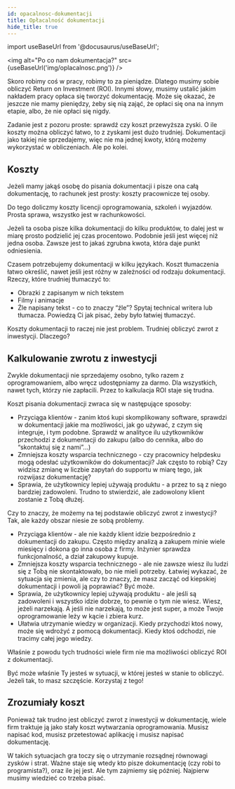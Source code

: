 ```yaml
---
id: opacalnosc-dokumentacji
title: Opłacalność dokumentacji
hide_title: true
---
```


import useBaseUrl from '@docusaurus/useBaseUrl';

<img alt="Po co nam dokumentacja?" src={useBaseUrl('img/oplacalnosc.png')} />

Skoro robimy coś w pracy, robimy to za pieniądze. Dlatego musimy sobie obliczyć
Return on Investment (ROI). Innymi słowy, musimy ustalić jakim nakładem pracy
opłaca się tworzyć dokumentację. Może się okazać, że jeszcze nie mamy pieniędzy,
żeby się nią zająć, że opłaci się ona na innym etapie, albo, że nie opłaci się
nigdy.

Zadanie jest z pozoru proste: sprawdź czy koszt przewyższa zyski. O ile koszty
można obliczyć łatwo, to z zyskami jest dużo trudniej. Dokumentacji jako takiej
nie sprzedajemy, więc nie ma jednej kwoty, którą możemy wykorzystać w
obliczeniach. Ale po kolei.

## Koszty

Jeżeli mamy jakąś osobę do pisania dokumentacji i pisze ona całą dokumentację,
to rachunek jest prosty: koszty pracownicze tej osoby.

Do tego doliczmy koszty licencji oprogramowania, szkoleń i wyjazdów. Prosta
sprawa, wszystko jest w rachunkowości.

Jeżeli ta osoba pisze kilka dokumentacji do kilku produktów, to dalej jest w
miarę prosto podzielić jej czas procentowo. Podobnie jeśli jest więcej niż jedna
osoba. Zawsze jest to jakaś zgrubna kwota, która daje punkt odniesienia.

Czasem potrzebujemy dokumentacji w kilku językach. Koszt tłumaczenia łatwo
określić, nawet jeśli jest różny w zależności od rodzaju dokumentacji. Rzeczy,
które trudniej tłumaczyć to:

-   Obrazki z zapisanym w nich tekstem
-   Filmy i animacje
-   Źle napisany tekst - co to znaczy “źle”? Spytaj technical writera lub
    tłumacza. Powiedzą Ci jak pisać, żeby było łatwiej tłumaczyć.

Koszty dokumentacji to raczej nie jest problem. Trudniej obliczyć zwrot z
inwestycji. Dlaczego?

## Kalkulowanie zwrotu z inwestycji

Zwykle dokumentacji nie sprzedajemy osobno, tylko razem z oprogramowaniem, albo
wręcz udostępniamy za darmo. Dla wszystkich, nawet tych, którzy nie zapłacili.
Przez to kalkulacja ROI staje się trudna.

Koszt pisania dokumentacji zwraca się w następujące sposoby:

-   Przyciąga klientów - zanim ktoś kupi skomplikowany software, sprawdzi w
    dokumentacji jakie ma możliwości, jak go używać, z czym się integruje, i tym
    podobne. Sprawdź w analityce ilu użytkowników przechodzi z dokumentacji do
    zakupu (albo do cennika, albo do “skontaktuj się z nami”...)
-   Zmniejsza koszty wsparcia technicznego - czy pracownicy helpdesku mogą
    odesłać użytkowników do dokumentacji? Jak często to robią? Czy widzisz
    zmianę w liczbie zapytań do supportu w miarę tego, jak rozwijasz
    dokumentację?
-   Sprawia, że użytkownicy lepiej używają produktu - a przez to są z niego
    bardziej zadowoleni. Trudno to stwierdzić, ale zadowolony klient zostanie z
    Tobą dłużej.

Czy to znaczy, że możemy na tej podstawie obliczyć zwrot z inwestycji? Tak, ale
każdy obszar niesie ze sobą problemy.

-   Przyciąga klientów - ale nie każdy klient idzie bezpośrednio z dokumentacji
    do zakupu. Często między analizą a zakupem minie wiele miesięcy i dokona go
    inna osoba z firmy. Inżynier sprawdza funkcjonalność, a dział zakupowy
    kupuje.
-   Zmniejsza koszty wsparcia technicznego - ale nie zawsze wiesz ilu ludzi się
    z Tobą nie skontaktowało, bo nie mieli potrzeby. Łatwiej wykazać, że
    sytuacja się zmienia, ale czy to znaczy, że masz zacząć od kiepskiej
    dokumentacji i powoli ją poprawiać? Być może.
-   Sprawia, że użytkownicy lepiej używają produktu - ale jeśli są zadowoleni i
    wszystko idzie dobrze, to pewnie o tym nie wiesz. Wiesz, jeżeli narzekają. A
    jeśli nie narzekają, to może jest super, a może Twoje oprogramowanie leży w
    kącie i zbiera kurz.
-   Ułatwia utrzymanie wiedzy w organizacji. Kiedy przychodzi ktoś nowy, może
    się wdrożyć z pomocą dokumentacji. Kiedy ktoś odchodzi, nie tracimy całej
    jego wiedzy.

Właśnie z powodu tych trudności wiele firm nie ma możliwości obliczyć ROI z
dokumentacji.

Być może właśnie Ty jesteś w sytuacji, w której jesteś w stanie to obliczyć.
Jeżeli tak, to masz szczęście. Korzystaj z tego!

## Zrozumiały koszt

Ponieważ tak trudno jest obliczyć zwrot z inwestycji w dokumentację, wiele firm
traktuje ją jako stały koszt wytwarzania oprogramowania. Musisz napisać kod,
musisz przetestować aplikację i musisz napisać dokumentację.

W takich sytuacjach gra toczy się o utrzymanie rozsądnej równowagi zysków i
strat. Ważne staje się wtedy kto pisze dokumentację (czy robi to programista?),
oraz ile jej jest. Ale tym zajmiemy się później. Najpierw musimy wiedzieć co
trzeba pisać.
